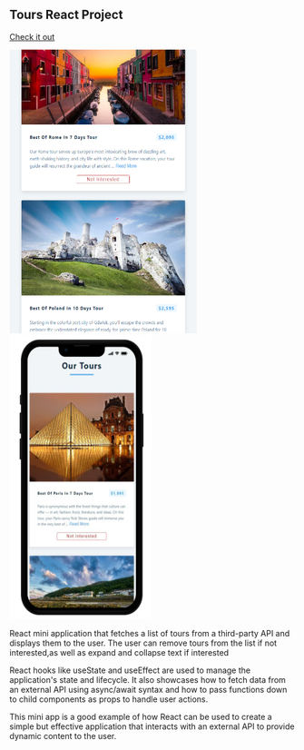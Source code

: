 ## Tours React Project

[Check it out](https://tours-app-2022.netlify.app/)

<img src='/src/img/tours_blocks.png' width=330 height=500> <img src='/src/img/tours-phone.png' width=250 height=500>

React mini application that fetches a list of tours from a third-party API and displays them to the user. The user can remove tours from the list if not interested,as well as expand and collapse text if interested

React hooks like useState and useEffect are used to manage the application's state and lifecycle. It also showcases how to fetch data from an external API using async/await syntax and how to pass functions down to child components as props to handle user actions.

This mini app is a good example of how React can be used to create a simple but effective application that interacts with an external API to provide dynamic content to the user.
